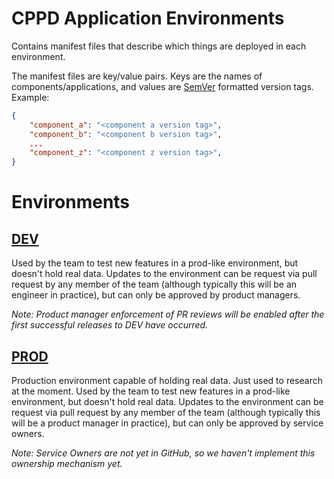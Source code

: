 # CPPD Application Environments

Contains manifest files that describe which things are deployed in each environment.

The manifest files are key/value pairs. Keys are the names of components/applications, and values are [SemVer](https://semver.org/) formatted version tags. Example:

```json
{
    "component_a": "<component a version tag>",
    "component_b": "<component b version tag>",
    ...
    "component_z": "<component z version tag>",
}
```

# Environments

## [**DEV**](DEV.json)

Used by the team to test new features in a prod-like environment, but doesn't hold real data. Updates to the environment can be request via pull request by any member of the team (although typically this will be an engineer in practice), but can only be approved by product managers.

_Note: Product manager enforcement of PR reviews will be enabled after the first successful releases to DEV have occurred._

## [**PROD**](PROD.json)

Production environment capable of holding real data. Just used to research at the moment. Used by the team to test new features in a prod-like environment, but doesn't hold real data. Updates to the environment can be request via pull request by any member of the team (although typically this will be a product manager in practice), but can only be approved by service owners. 

_Note: Service Owners are not yet in GitHub, so we haven't implement this ownership mechanism yet._

